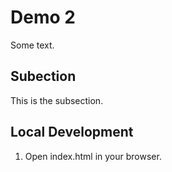 # Demo 2

Some text.

## Subection

This is the subsection.

## Local Development
1. Open index.html in your browser.